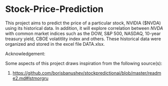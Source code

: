 # Stock-Price-Prediction

This project aims to predict the price of a particular stock, NVIDIA ($NVDA) using its historical data. In addition, it will explore correlation between $NVDA$ with common market indices such as the DOW, S&P 500, NASDAQ, 10-year treasury yield, CBOE volatitlity index and others. These historical data were organized and stored in the excel file DATA.xlsx. 

Acknowledgement:

Some aspects of this project draws inspiration from the following source(s):

1. https://github.com/borisbanushev/stockpredictionai/blob/master/readme2.md#lstmorgru 
